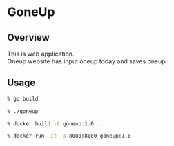 # GoneUp

## Overview
This is web application.  
Oneup website has input oneup today and saves oneup.

## Usage
```sh
% go build

% ./goneup
```

```sh
% docker build -t goneup:1.0 .

% docker run -it -p 8080:8080 goneup:1.0
```
